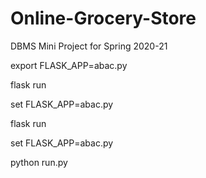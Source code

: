 # Online-Grocery-Store
DBMS Mini Project for Spring 2020-21

export FLASK_APP=abac.py

flask run

set FLASK_APP=abac.py

flask run

set FLASK_APP=abac.py

python run.py

